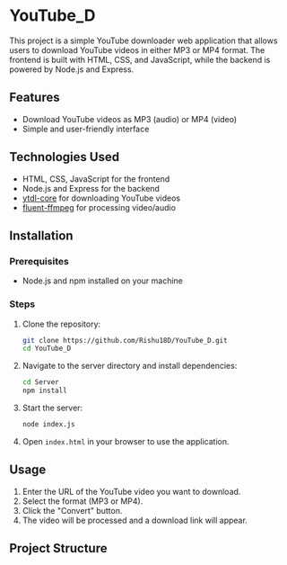# YouTube_D

This project is a simple YouTube downloader web application that allows users to download YouTube videos in either MP3 or MP4 format. The frontend is built with HTML, CSS, and JavaScript, while the backend is powered by Node.js and Express.

## Features

- Download YouTube videos as MP3 (audio) or MP4 (video)
- Simple and user-friendly interface

## Technologies Used

- HTML, CSS, JavaScript for the frontend
- Node.js and Express for the backend
- [ytdl-core](https://www.npmjs.com/package/ytdl-core) for downloading YouTube videos
- [fluent-ffmpeg](https://www.npmjs.com/package/fluent-ffmpeg) for processing video/audio

## Installation

### Prerequisites

- Node.js and npm installed on your machine

### Steps

1. Clone the repository:

    ```sh
    git clone https://github.com/Rishu18D/YouTube_D.git
    cd YouTube_D
    ```

2. Navigate to the server directory and install dependencies:

    ```sh
    cd Server
    npm install
    ```

3. Start the server:

    ```sh
    node index.js
    ```

4. Open `index.html` in your browser to use the application.

## Usage

1. Enter the URL of the YouTube video you want to download.
2. Select the format (MP3 or MP4).
3. Click the "Convert" button.
4. The video will be processed and a download link will appear.

## Project Structure

